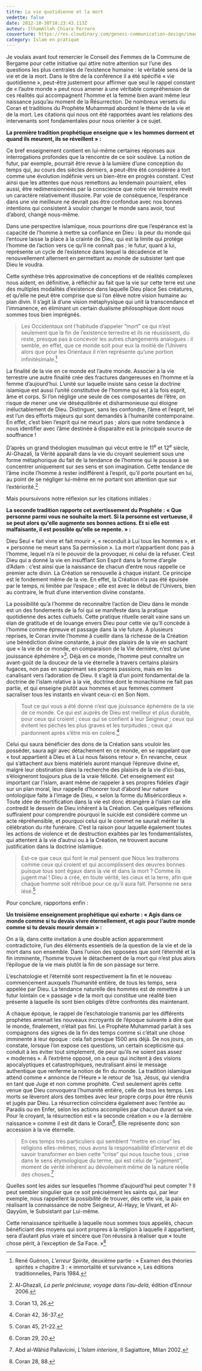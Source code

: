 ```yaml
---
titre: La vie quotidienne et la mort
vedette: false
date: 2012-10-30T18:23:43.113Z
auteur: IlhamAllah Chiara Ferrero
couverture: https://res.cloudinary.com/genesi-communication-design/image/upload/v1699986325/ChiaraFerrero_Islam_jq9poq.jpg
category: Islam en pratique
---
```

Je voulais avant tout remercier le Conseil des Femmes de la Commune de Bergame pour cette initiative qui attire notre attention sur l’une des questions les plus centrales de l’existence humaine&nbsp;: le véritable sens de la vie et de la mort. Dans le titre de la conférence il a été spécifié «&nbsp;vie quotidienne&nbsp;», peut-être justement  pour affirmer que seul le rappel constant de «&nbsp;l’autre monde&nbsp;» peut nous amener à une véritable compréhension de ces réalités qui accompagnent l’homme et la femme bien avant même leur naissance jusqu’au moment de la Résurrection. De nombreux versets du Coran et traditions du Prophète Muhammad abordent le thème de la vie et de la mort. Les citations qui nous ont été rapportées avant les relations des intervenants sont fondamentales pour nous orienter à ce sujet.

**La première tradition prophétique enseigne que «&nbsp;les hommes dorment et quand ils meurent, ils se réveillent&nbsp;»&nbsp;:**

Ce bref enseignement contient en lui-même certaines réponses aux interrogations profondes que la rencontre de ce soir soulève. La notion de futur, par exemple, pourrait être revue à la lumière d’une conception du temps qui, au cours des siècles derniers, a peut-être été considérée à tort comme une évolution indéfinie vers un bien-être en progrès constant. C’est ainsi que les attentes que nous remettons au lendemain pourraient, elles aussi, être redimensionnées par la conscience que notre vie terrestre revêt un caractère relativement illusoire. Par voie de conséquence, l’espérance dans une vie meilleure ne devrait pas être confondue avec nos bonnes intentions qui consistent à vouloir changer le monde sans avoir, tout d’abord, changé nous-même.

Dans une perspective islamique, nous pourrions dire que l’espérance est la capacité de l’homme à mettre sa confiance en Dieu&nbsp;: la peur du monde qui l’entoure laisse la place à la crainte de Dieu, qui est la limite qui protège l’homme de l’action vers ce qu’il ne connaît pas&nbsp;; le futur, quant à lui, représente un cycle de l’existence dans lequel la décadence et le renouvellement alternent en permettant au monde de subsister tant que Dieu le voudra.

Cette synthèse très approximative de conceptions et de réalités complexes nous aident, en définitive, à réfléchir au fait que la vie sur cette terre est une des multiples modalités d’existence dans laquelle Dieu place Ses créatures, et qu’elle ne peut être comprise que si l’on élève notre vision humaine au plan divin. Il s’agit là d’une vision métaphysique qui unit la transcendance et l’immanence, en éliminant un certain dualisme philosophique dont nous sommes tous bien imprégnés.

> Les Occidentaux ont l’habitude d’appeler “mort” ce qui n’est seulement que la fin de l’existence terrestre et ils ne réussissent, du reste, presque pas à concevoir les autres changements analogues&nbsp;: il semble, en effet, que ce monde soit pour eux la moitié  de l’Univers alors que pour les Orientaux il n’en représente qu’une portion infinitésimale.[^1]

La finalité de la vie en ce monde est l’autre monde. Associer à la vie terrestre une autre finalité crée des fractures dangereuses en l’homme et la femme d’aujourd’hui. L’unité sur laquelle insiste sans cesse la doctrine islamique est aussi l’unité constitutive de l’homme qui est à la fois esprit, âme et corps. Si l’on néglige une seule de ces composantes de l’être, on risque de mener une vie déséquilibrée et disharmonieuse qui éloigne inéluctablement de Dieu. Distinguer, sans les confondre, l’âme et l’esprit, tel est l’un des efforts majeurs qui sont demandés à l’humanité contemporaine. En effet, c’est bien l’esprit qui ne meurt pas&nbsp;; alors que notre tendance à nous identifier avec l’âme destinée à disparaître est la principale source de souffrance&nbsp;!

D’après un grand théologien musulman qui vécut entre le 11<sup>e</sup> et 12<sup>e</sup> siècle, Al-Ghazali, la Vérité apparaît dans la vie du croyant seulement sous une forme métaphorique du fait de la tendance de l’homme qui le pousse à se concentrer uniquement sur ses sens et son imagination. Cette tendance de l’âme incite l’homme à rester indifférent à l’esprit, qu’il porte pourtant en lui, au point de se négliger lui-même en ne portant son attention que sur l’extériorité.[^2]

Mais poursuivons notre réflexion sur les citations initiales&nbsp;:

**La seconde tradition rapporte cet avertissement du Prophète&nbsp;: «&nbsp;Que personne parmi vous ne souhaite la mort. Si la personne est vertueuse, il se peut alors qu'elle augmente ses bonnes actions. Et si elle est malfaisante, il est possible qu'elle se repente.&nbsp;»&nbsp;:**

Dieu Seul «&nbsp;fait vivre et fait mourir&nbsp;», «&nbsp;reconduit à Lui tous les hommes&nbsp;», et «&nbsp;personne ne meurt sans Sa permission&nbsp;». La mort n’appartient donc pas à l’homme, lequel n’a ni le pouvoir de la provoquer, ni celui de la refuser. C’est Dieu qui a donné la vie en insufflant Son Esprit dans la forme d’argile d’Adam&nbsp;: c’est ainsi que la naissance de chacun d’entre nous rappelle ce premier acte divin. La Création se renouvelle à chaque instant. Ce principe est le fondement même de la vie. En effet, la Création n’a pas été épuisée par le temps, ni limitée par l’espace&nbsp;; elle est avec le début de l’Univers, bien au contraire, le fruit d’une intervention divine constante.

La possibilité qu’a l’homme de reconnaître l’action de Dieu dans le monde est un des fondements de la foi qui se manifeste dans la pratique quotidienne des actes cultuels. Cette pratique rituelle serait vaine sans un élan de gratitude et de louange envers Dieu pour cette vie qu’Il concède à l’homme comme épreuve et passage dans la vie future. À plusieurs reprises, le Coran invite l’homme à cueillir dans la richesse de la Création une bénédiction divine constante, à jouir des plaisirs de la vie en sachant que «&nbsp;la vie de ce monde, en comparaison de la Vie dernière, n’est qu’une jouissance éphémère&nbsp;»[^3]. Déjà en ce monde, l’homme peut connaître un avant-goût de la douceur de la vie éternelle à travers certains plaisirs fugaces, non pas en supprimant ses propres passions, mais en les canalisant vers l’adoration de Dieu. Il s’agit là d’un point fondamental de la doctrine de l’islam relative à la vie, doctrine dont le monachisme ne fait pas partie, et qui enseigne plutôt aux hommes et aux femmes comment sacraliser tous les instants en vivant ceux-ci en Son Nom.

> Tout ce qui vous a été donné n’est que jouissance éphémère de la vie de ce monde. Ce qui est auprès de Dieu est meilleur et plus durable, pour ceux qui croient&nbsp;; ceux qui se confient à leur Seigneur&nbsp;; ceux qui évitent les péchés les plus graves et les turpitudes&nbsp;; ceux qui pardonnent après s’être mis en colère.[^4]

Celui qui saura bénéficier des dons de la Création sans vouloir les posséder, saura agir avec détachement en ce monde, en se rappelant que «&nbsp;tout appartient à Dieu et à Lui nous faisons retour&nbsp;». En revanche, ceux qui s’attachent aux biens matériels auront manqué l’épreuve divine et, malgré leur obstination dans la recherche des plaisirs de la vie d’ici-bas, s’éloigneront toujours plus de la vraie félicité. Cet enseignement est important car l’islam, avant même de rappeler à ses propres fidèles d’agir sur un plan moral, leur rappelle d’honorer tout d’abord leur nature ontologique faite à l’image de Dieu, «&nbsp;selon la forme du Miséricordieux&nbsp;». Toute idée de mortification dans la vie est donc étrangère à l’islam car elle contredit le dessein de Dieu inhérent à la Création. Ces quelques réflexions suffiraient pour comprendre pourquoi le suicide est considéré comme un acte répréhensible, et pourquoi celui qui le commet ne saurait mériter la célébration du rite funéraire. C’est la raison pour laquelle également toutes les actions de violence et de destruction exaltées par les fondamentalistes, qui attentent à la vie d’autrui ou à la Création, ne trouvent aucune justification dans la doctrine islamique.

> Est-ce que ceux qui font le mal pensent que Nous les traiterons comme ceux qui croient et qui accomplissent des œuvres bonnes puisque tous sont égaux dans la vie et dans la mort&nbsp;? Comme ils jugent mal&nbsp;! Dieu a créé, en toute vérité, les cieux et la terre, afin que chaque homme soit rétribué pour ce qu’il aura fait. Personne ne sera lésé.[^5]

Pour conclure, rapportons enfin&nbsp;:

**Un troisième enseignement prophétique qui exhorte&nbsp;: «&nbsp;Agis dans ce monde comme si tu devais vivre éternellement, et agis pour l’autre monde comme si tu devais mourir demain&nbsp;»&nbsp;:**

On a là, dans cette invitation à une double action apparemment contradictoire, l’un des éléments essentiels de la question de la vie et de la mort dans son ensemble. Dans l’union des opposées que sont l’éternité et la fin imminente, l’homme trouve le détachement de la mort qui n’est plus alors l’épilogue de la vie mais plutôt la fin de son passage sur terre.

L’eschatologie et l’éternité sont respectivement la fin et le nouveau commencement auxquels l’humanité entière, de tous les temps, sera appelée par Dieu. La tendance naturelle des hommes est de remettre à un futur lointain ce «&nbsp;passage&nbsp;» de la mort qui constitue une réalité bien présente à laquelle ils sont bien obligés d’être confrontés dès maintenant.

A chaque époque, le rappel de l’eschatologie transmis par les différents prophètes amenait les nouveaux incroyants de l’époque suivante à dire que le monde, finalement, n’était pas fini. Le Prophète Muhammad parlait à ses compagnons des signes de la fin des temps comme si c’était une chose imminente à leur époque&nbsp;: cela fait presque 1500 ans déjà. De nos jours, on constate, lorsque l’on expose ces questions, un certain scepticisme qui conduit à les éviter tout simplement, de peur qu’ils ne soient pas assez «&nbsp;modernes&nbsp;». À l’extrême opposé, on a ceux qui incitent à des visions apocalyptiques et catastrophiques, neutralisant ainsi le message authentique que renferme la notion de fin du monde.
La tradition islamique attend comme «&nbsp;annonce de l’Heure&nbsp;» le retour de ‘Isa, Jésus, qui viendra en tant que Juge et non comme prophète. C’est seulement après cette venue que Dieu convoquera l’humanité entière, celle de tous les temps. Les morts se lèveront alors des tombes avec leur propre corps pour être réunis et jugés par Dieu. La résurrection coïncidera également avec l’entrée au Paradis ou en Enfer, selon les actions accomplies par chacun durant sa vie. Pour le croyant, la résurrection est «&nbsp;la seconde création&nbsp;» ou «&nbsp;la dernière naissance&nbsp;» comme il est dit dans le Coran[^6]. Elle représente donc son accession à la vie éternelle.

> En ces temps très particuliers qui semblent “mettre en crise” les religions elles-mêmes, nous avons la responsabilité d’intervenir et de savoir transformer en bien cette “crise” qui nous touche tous&nbsp;; crise dans le sens étymologique du terme, qui est celui de “jugement”, moment de vérité inhérent au dévoilement même de la nature réelle des choses.[^7]

Quelles sont les aides sur lesquelles l’homme d’aujourd’hui peut compter&nbsp;? Il peut sembler singulier que ce soit précisément les saints qui, par leur exemple, nous rappellent la possibilité de trouver, dès cette vie, la paix en réalisant la connaissance de notre Seigneur, Al-Hayy, le Vivant, et Al-Qayyûm, le Subsistant par Lui-même.

Cette renaissance spirituelle à laquelle nous sommes tous appelés, chacun bénéficiant des moyens qui sont propres à la religion à laquelle il appartient, sera d’autant plus vraie et sincère que l’on réussira à réaliser que «&nbsp;toute chose périt, à l’exception de Sa Face.&nbsp;»[^8]

[^1]: René Guénon, *L’erreur Spirite*, deuxième partie&nbsp;: «&nbsp;Examen des théories spirites&nbsp;» chapitre 3&nbsp;: «&nbsp;immortalité et survivance&nbsp;», Les éditions traditionnelles, Paris 1984.
[^2]: Al-Ghazali, *La perle précieuse, voyage dans l’au-delà*, édition d’Ennour 2006.
[^3]: Coran 13, 26.
[^4]: Coran 42, 36-37.
[^5]: Coran 45, 21-22.
[^6]: Coran 29, 20.
[^7]: Abd al-Wâhid Pallavicini, *L’Islam interiore*, Il Sagiattore, Milan 2002.
[^8]: Coran 28, 88.